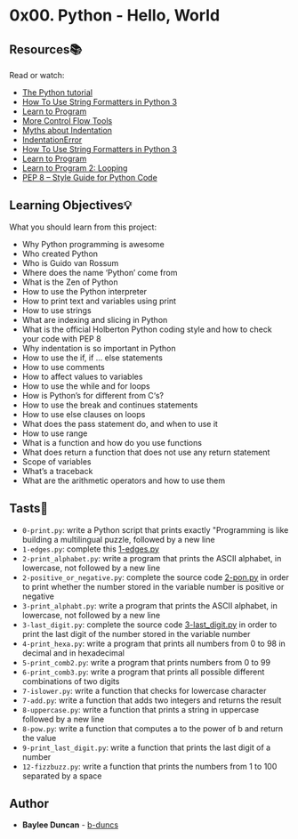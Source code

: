 # 0x00. Python - Hello, World

## Resources:books:
Read or watch:
* [The Python tutorial](https://intranet.hbtn.io/rltoken/DcqOcwUreGY12Iy7qM0aOA)  
* [How To Use String Formatters in Python 3](https://intranet.hbtn.io/rltoken/DlOZNAU_sdg6Rvres0HVRg)  
* [Learn to Program](https://intranet.hbtn.io/rltoken/WdAST6KfRS9aLOqBcVj2CA)  
* [More Control Flow Tools](https://intranet.hbtn.io/rltoken/PCa7U44TiR-j0Al1D7L-bA)  
* [Myths about Indentation](https://intranet.hbtn.io/rltoken/S4xCYRU9dCCNqFe-WMA9_Q)  
* [IndentationError](https://intranet.hbtn.io/rltoken/6EK_GLD_h6emSbta4a80QA)  
* [How To Use String Formatters in Python 3](https://intranet.hbtn.io/rltoken/DlOZNAU_sdg6Rvres0HVRg)  
* [Learn to Program](https://intranet.hbtn.io/rltoken/WdAST6KfRS9aLOqBcVj2CA)  
* [Learn to Program 2: Looping](https://intranet.hbtn.io/rltoken/WdAST6KfRS9aLOqBcVj2CA)  
* [PEP 8 – Style Guide for Python Code](https://intranet.hbtn.io/rltoken/PdFV1mhaGIFd6W-mIbIt0g)  
  
## Learning Objectives:bulb:
What you should learn from this project:

* Why Python programming is awesome
* Who created Python
* Who is Guido van Rossum
* Where does the name ‘Python’ come from
* What is the Zen of Python
* How to use the Python interpreter
* How to print text and variables using print
* How to use strings
* What are indexing and slicing in Python
* What is the official Holberton Python coding style and how to check your code with PEP 8
* Why indentation is so important in Python
* How to use the if, if ... else statements
* How to use comments
* How to affect values to variables
* How to use the while and for loops
* How is Python’s for different from C‘s?
* How to use the break and continues statements
* How to use else clauses on loops
* What does the pass statement do, and when to use it
* How to use range
* What is a function and how do you use functions
* What does return a function that does not use any return statement
* Scope of variables
* What’s a traceback
* What are the arithmetic operators and how to use them

## Tasts:notebook:  

* `0-print.py`: write a Python script that prints exactly "Programming is like building a multilingual puzzle, followed by a new line  
* `1-edges.py`: complete this [1-edges.py](https://holbertonintranet.s3.amazonaws.com/uploads/text/2021/3/fd5bb0d5f7712e088ad80eec4fe394d036ee7029.py?X-Amz-Algorithm=AWS4-HMAC-SHA256&X-Amz-Credential=AKIARDDGGGOU5BHMTQX4%2F20220830%2Fus-east-1%2Fs3%2Faws4_request&X-Amz-Date=20220830T211623Z&X-Amz-Expires=345600&X-Amz-SignedHeaders=host&X-Amz-Signature=0868ef736cfd8552a04c63854b5105ccc77e726b8d3bf19ca26dfddafbe71037)  
* `2-print_alphabet.py`: write a program that prints the ASCII alphabet, in lowercase, not followed by a new line  
* `2-positive_or_negative.py`: complete the source code [2-pon.py](https://holbertonintranet.s3.amazonaws.com/uploads/text/2021/3/94656edc7118841481bb3e6396215a78aedd75b2.py?X-Amz-Algorithm=AWS4-HMAC-SHA256&X-Amz-Credential=AKIARDDGGGOU5BHMTQX4%2F20220830%2Fus-east-1%2Fs3%2Faws4_request&X-Amz-Date=20220830T211623Z&X-Amz-Expires=345600&X-Amz-SignedHeaders=host&X-Amz-Signature=7727282bd147f75b5067f31015e65b56cd28961eb51dbbe0a58ad47a0790db45) in order to print whether the number stored in the variable number is positive or negative  
* `3-print_alphabt.py`: write a program that prints the ASCII alphabet, in lowercase, not followed by a new line  
* `3-last_digit.py`: complete the source code [3-last_digit.py](https://holbertonintranet.s3.amazonaws.com/uploads/text/2021/3/b53c4f6618802f61b84b941a758073c8f6426935.py?X-Amz-Algorithm=AWS4-HMAC-SHA256&X-Amz-Credential=AKIARDDGGGOU5BHMTQX4%2F20220830%2Fus-east-1%2Fs3%2Faws4_request&X-Amz-Date=20220830T211623Z&X-Amz-Expires=345600&X-Amz-SignedHeaders=host&X-Amz-Signature=47c18503c685298df2c86f1f9a3477e3e75aa3fcd4176b1fb85b211b8060f9b8) in order to print the last digit of the number stored in the variable number  
* `4-print_hexa.py`: write a program that prints all numbers from 0 to 98 in decimal and in hexadecimal  
* `5-print_comb2.py`: write a program that prints numbers from 0 to 99  
* `6-print_comb3.py`: write a program that prints all possible different combinations of two digits  
* `7-islower.py`: write a function that checks for lowercase character  
* `7-add.py`: write a function that adds two integers and returns the result  
* `8-uppercase.py`: write a function that prints a string in uppercase followed by a new line  
* `8-pow.py`: write a function that computes a to the power of b and return the value  
* `9-print_last_digit.py`: write a function that prints the last digit of a number  
* `12-fizzbuzz.py`: write a function that prints the numbers from 1 to 100 separated by a space  

## Author
* **Baylee Duncan** - [b-duncs](https://github.com/b-duncs)
